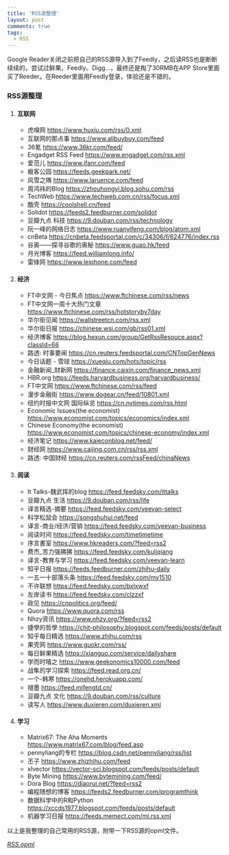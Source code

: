 ```yaml
---
title: 'RSS源整理'
layout: post
comments: true
tags:
  - RSS
---
```

Google Reader关闭之前把自己的RSS源导入到了Feedly，之后读RSS也是断断续续的，尝试过鲜果、Feedly、Digg...，最终还是掏了30RMB在APP Store里面买了Reeder。在Reeder里面用Feedly登录，体验还是不错的。

### RSS源整理 ###
1. #### 互联网 ####
    + 虎嗅网 <https://www.huxiu.com/rss/0.xml>
    + 互联网的那点事 <https://www.alibuybuy.com/feed>
    + 36氪 <https://www.36kr.com/feed/>
    + Engadget RSS Feed <https://www.engadget.com/rss.xml>
    + 爱范儿 <https://www.ifanr.com/feed>
    + 极客公园 <https://feeds.geekpark.net/>
    + 风雪之隅 <https://www.laruence.com/feed>
    + 周鸿祎的Blog <https://zhouhongyi.blog.sohu.com/rss>
    + TechWeb <https://www.techweb.com.cn/rss/focus.xml>
    + 酷壳 <https://coolshell.cn/feed>
    + Solidot <https://feeds2.feedburner.com/solidot>
    + 豆瓣九点 科技 <https://9.douban.com/rss/technology>
    + 阮一峰的网络日志 <https://www.ruanyifeng.com/blog/atom.xml>
    + cnBeta <https://cnbeta.feedsportal.com/c/34306/f/624776/index.rss>
    + 谷奥——探寻谷歌的奥秘 <https://www.guao.hk/feed>
    + 月光博客 <https://feed.williamlong.info/>
    + 雷锋网 <https://www.leiphone.com/feed>
<!-- more -->
2. #### 经济 ####
    + FT中文网 - 今日焦点 <https://www.ftchinese.com/rss/news>
    + FT中文网一周十大热门文章 <https://www.ftchinese.com/rss/hotstoryby7day>
    + 华尔街见闻 <https://wallstreetcn.com/rss.xml>
    + 华尔街日报 <https://chinese.wsj.com/gb/rss01.xml>
    + 经济博客 <https://blog.hexun.com/group/GetRssResouce.aspx?classId=66>
    + 路透: 时事要闻 <https://cn.reuters.feedsportal.com/CNTopGenNews>
    + 今日话题 - 雪球 <https://xueqiu.com/hots/topic/rss>
    + 金融新闻_财新网 <https://finance.caixin.com/finance_news.xml>
    + HBR.org <https://feeds.harvardbusiness.org/harvardbusiness/>
    + FT中文网 <https://www.ftchinese.com/rss/feed>
    + 漫步金融街 <https://www.dogear.cn/feed/10801.xml>
    + 纽约时报中文网 国际纵览 <https://cn.nytimes.com/rss.html>
    + Economic Issues(the economist) <https://www.economist.com/topics/economics/index.xml>
    + Chinese Economy(the economist) <https://www.economist.com/topics/chinese-economy/index.xml>
    + 经济笔记 <https://www.kaieconblog.net/feed/>
    + 财经网 <https://www.caijing.com.cn/rss/rss.xml>
    + 路透: 中国财经 <https://cn.reuters.com/rssFeed/chinaNews>
3. #### 阅读 ####
    + It Talks-魏武挥的blog <https://feed.feedsky.com/ittalks>
    + 豆瓣九点 生活 <https://9.douban.com/rss/life>
    + 译言精选-摘要 <https://feed.feedsky.com/yeeyan-select>
    + 科学松鼠会 <https://songshuhui.net/feed>
    + 译言-商业/经济/营销 <https://feed.feedsky.com/yeeyan-business>
    + 阅读时间 <https://feed.feedsky.com/timetimetime>
    + 序言書室 <https://www.hkreaders.com/?feed=rss2>
    + 费杰_苦力强狒狒 <https://feed.feedsky.com/kuliqiang>
    + 译言-教育与学习 <https://feed.feedsky.com/yeeyan-learn>
    + 知乎日报 <https://feeds.feedburner.com/zhihu-daily>
    + 一五一十部落头条 <https://feed.feedsky.com/my1510>
    + 不许联想 <https://feed.feedsky.com/bxlxwxf>
    + 左岸读书 <https://feed.feedsky.com/clzzxf>
    + 政见 <https://cnpolitics.org/feed/>
    + Quora <https://www.quora.com/rss>
    + Nhzy资讯 <https://www.nhzy.org/?feed=rss2>
    + 捷學的哲學 <https://chit-philosophy.blogspot.com/feeds/posts/default>
    + 知乎每日精选 <https://www.zhihu.com/rss>
    + 果壳网 <https://www.guokr.com/rss/>
    + 每日鲜果精选 <https://xianguo.com/service/dailyshare>
    + 学而时嘻之 <https://www.geekonomics10000.com/feed>
    + 战隼的学习探索 <https://feed.read.org.cn/>
    + 一个-韩寒 <https://onehd.herokuapp.com/>
    + 褪墨 <https://feed.mifengtd.cn/>
    + 豆瓣九点 文化 <https://9.douban.com/rss/culture>
    + 读写人 <https://www.duxieren.com/duxieren.xml>
4. #### 学习 ####
    + Matrix67: The Aha Moments <https://www.matrix67.com/blog/feed.asp>
    + pennyliang的专栏 <https://blog.csdn.net/pennyliang/rss/list>
    + 丕子 <https://www.zhizhihu.com/feed>
    + xlvector <https://vector-sci.blogspot.com/feeds/posts/default>
    + Byte Mining <https://www.bytemining.com/feed/>
    + Dora Blog <https://diaorui.net/?feed=rss2>
    + 编程随想的博客 <https://feeds2.feedburner.com/programthink>
    + 数据科学中的R和Python <https://xccds1977.blogspot.com/feeds/posts/default>
    + 机器学习日报 <https://feeds.memect.com/ml.rss.xml>

以上是我整理的自己常用的RSS源，附带一下RSS源的opml文件。

[<i class="fa fa-download">RSS.opml</i>](/assets/files/RSS.opml)
